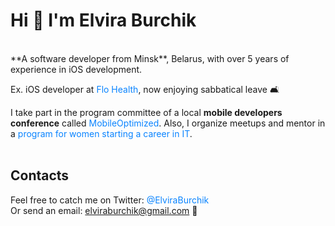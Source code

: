 # Hi 👋 I'm Elvira Burchik
<br />
**A software developer from Minsk**, Belarus, with over 5 years of experience in iOS development. 

Ex. iOS developer at <a href="https://flo.health/" target="_blank" style="color:#0a84ff; text-decoration: none;">Flo Health</a>, now enjoying sabbatical leave 🛋️

I take part in the program committee of a local **mobile developers conference** called <a href="https://moconf.by" target="_blank" style="color:#0a84ff; text-decoration: none;">MobileOptimized</a>. Also, I organize meetups and mentor in a <a href="http://wita.by" target="_blank" style="color:#0a84ff; text-decoration: none;">program for women starting a career in IT</a>.<br /><br />

## Contacts
Feel free to catch me on Twitter: <a href="https://twitter.com/ElviraBurchik" target="_blank" style="color:#0a84ff; text-decoration: none;">@ElviraBurchik</a><br />
Or send an email: <a href="mailto:elviraburchik@gmail.com" target="_blank" style="color:#0a84ff; text-decoration: none;">elviraburchik@gmail.com</a> 📧 
